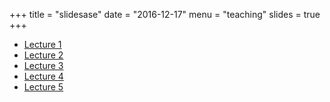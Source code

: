 +++
title = "slidesase"
date = "2016-12-17"
menu = "teaching"
slides = true
+++

- [Lecture 1](../files/teaching/Lecture1.pdf)
- [Lecture 2](../files/teaching/Lecture2.pdf)
- [Lecture 3](../files/teaching/Lecture3.pdf)
- [Lecture 4](../files/teaching/Lecture4.pdf)
- [Lecture 5](../files/teaching/Lecture5.pdf)
